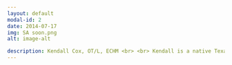 ```yaml
---
layout: default
modal-id: 2
date: 2014-07-17
img: SA soon.png
alt: image-alt

description: Kendall Cox, OT/L, ECHM <br> <br> Kendall is a native Texan, has a masters’ in Occupational Therapy and was awarded an Executive Certification in Home Modifications from USC Leonard Davis School of Gerontology and the National Resource Center on Supportive Housing and Home Modifications.  For 15 years she has worked with clients in the outpatient and home health settings. The medical community focuses almost exclusively on the person with very little consideration given to the home environment. Kendall is passionate about maximizing the home to best fit the people who live in it. Informally, she has enjoyed helping family members and friends better use their homes following an unexpected injury, work from home and aging circumstances.  She has assisted people with selecting durable medical equipment, problem solving room layouts, bathroom remodels and general home safety recommendations. She believes that every home has potential to work harder for the homeowner. Kendall serves the San Antonio and Hill Country areas by helping families live safely and confidently in their homes for the long term. <br> <br> Kendall is your San Antonio & Hill Country expert. <br> 210-802-5118 <br> Kendall.Cox@EnduringHomeSolutions.com
---
```

